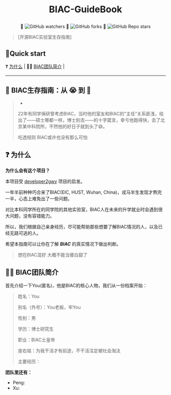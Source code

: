 # <p align="center"> BIAC-GuideBook </p>

<p align="center"> 🔎 <img alt="GitHub watchers" src="https://img.shields.io/github/watchers/DingjieFu/biac-guidebook?style=social"> 🍴 <img alt="GitHub forks" src="https://img.shields.io/github/forks/DingjieFu/biac-guidebook?style=social"> 🌟 <img alt="GitHub Repo stars" src="https://img.shields.io/github/stars/DingjieFu/biac-guidebook?style=social"></p>

> [开源BIAC实验室生存指南]

## 👋Quick start

❓ [为什么](#-为什么) | 🧟‍♂ [BIAC团队简介](#-BIAC团队简介) |



---
## 📖 BIAC生存指南：从 😭 到 🤣

> *
>
> 22年有同学保研曾考虑BIAC，当时他的室友和BIAC的“主任”关系匪浅，给出了——硕士哪都一样，博士别去——的十字箴言，幸亏他跑得快，去了北京某中科院所，不然他的好日子就到头了😅。
> 
> 吃透规则 BIAC或许也没有那么可怕


## ❓ 为什么

**为什么会有这个项目？**

本项目受 [developer2gwy](https://github.com/miss-mumu/developer2gwy) 项目的启发。

一年半前种种巧合来了BIAC(EIC, HUST, Wuhan, China)，戎马半生发现才熬完一半，心态上难免出了一些问题。

对比本科同学所在的同学院的其他实验室，BIAC人在未来的升学就业时会遇到很大问题，没有容错能力。

所以，我们根据自己亲身经历，尽可能帮助那些想要了解BIAC情况的人，以及已经无路可逃的人。

希望本指南可以让你在了解 ***BIAC*** 的真实情况下做出判断。

> 想在BIAC混好 大概不能当傻白甜了

## 🧟‍♂ BIAC团队简介

首先介绍一下You(匿名)，他是BIAC的核心人物，我们从一份档案开始：

> 姓名：You
>
> 别名（外号）：You老板，牢You
>
> 性别：男
>
> 学历：博士研究生
>
> 职业：BIAC土皇帝
>
> 座右铭：为我干活才有前途，不干活注定被社会淘汰
> 
> 主要经历：


**团队里还有：**

* Peng: 
* Xu:
